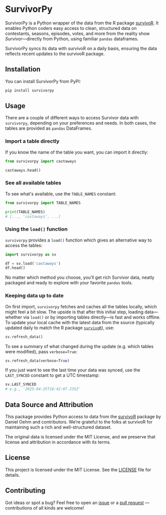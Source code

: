 # SurvivorPy

SurvivorPy is a Python wrapper of the data from the R package [survivoR](https://github.com/doehm/survivoR). It enables Python coders easy access to clean, structured data on contestants, seasons, episodes, votes, and more from the reality show *Survivor*—directly from Python, using familiar `pandas` dataframes.

SurvivorPy syncs its data with survivoR on a daily basis, ensuring the data reflects recent updates to the survivoR package.

## Installation

You can install SurvivorPy from PyPI:

```bash
pip install survivorpy
```

## Usage

There are a couple of different ways to access Survivor data with `survivorpy`, depending on your preferences and needs. In both cases, the tables are provided as `pandas` DataFrames.


### Import a table directly

If you know the name of the table you want, you can import it directly:

```python
from survivorpy import castaways

castaways.head()
```

### See all available tables
To see what's available, use the `TABLE_NAMES` constant:

```python
from survivorpy import TABLE_NAMES

print(TABLE_NAMES)
# [..., 'castaways', ...]
```

### Using the `load()` function
`survivorpy` provides a `load()` function which gives an alternative way to access the tables:

```python
import survivorpy as sv

df = sv.load('castaways')
df.head()
```

No matter which method you choose, you’ll get rich Survivor data, neatly packaged and ready to explore with your favorite `pandas` tools.


### Keeping data up to date

On first import, `survivorpy` fetches and caches all the tables locally, which might feel a bit slow. The upside is that after this initial step, loading data—whether via `load()` or by importing tables directly—is fast and works offline.  
To update your local cache with the latest data from the source (typically updated daily to match the R package [`survivoR`](https://github.com/doehm/survivoR)), use:

```python
sv.refresh_data()
```

To see a summary of what changed during the update (e.g. which tables were modified), pass `verbose=True`:

```python
sv.refresh_data(verbose=True)
```

If you just want to see the last time your data was synced, use the `LAST_SYNCED` constant to get a UTC timestamp:

```python
sv.LAST_SYNCED
# e.g., '2025-04-25T18:42:07.235Z'
```

## Data Source and Attribution

This package provides Python access to data from the [survivoR](https://github.com/doehm/survivoR) package by Daniel Oehm and contributors. We’re grateful to the folks at survivoR for maintaining such a rich and well-structured dataset.

The original data is licensed under the MIT License, and we preserve that license and attribution in accordance with its terms.

## License

This project is licensed under the MIT License. See the [LICENSE](https://github.com/jonnycomes/survivorpy/blob/main/LICENSE) file for details.

## Contributing

Got ideas or spot a bug? Feel free to open an [issue](https://github.com/jonnycomes/survivorpy/issues) or a [pull request](https://github.com/jonnycomes/survivorpy/pulls) — contributions of all kinds are welcome!



